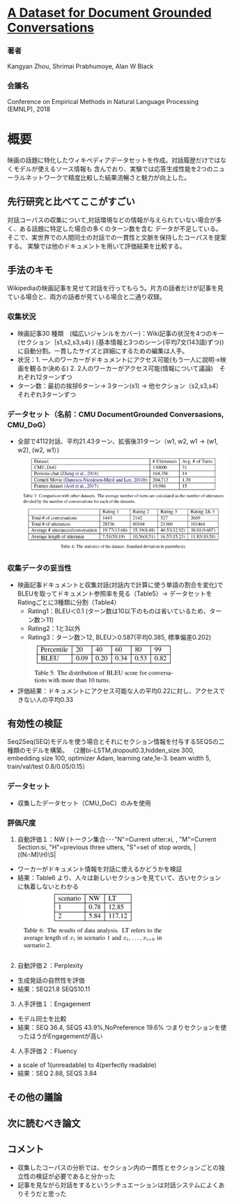 # [A Dataset for Document Grounded Conversations](https://arxiv.org/abs/1809.07358)
### 著者
Kangyan Zhou, Shrimai Prabhumoye, Alan W Black
### 会議名
Conference on Empirical Methods in Natural Language Processing (EMNLP), 2018

# 概要
映画の話題に特化したウィキペディアデータセットを作成。対話履歴だけではなくモデルが使えるソース情報も
含んでおり、実験では応答生成性能を2つのニューラルネットワークで精度比較した結果流暢さと魅力が向上した。

## 先行研究と比べてここがすごい
対話コーパスの収集について,対話環境などの情報が与えられていない場合が多く、ある話題に特定した場合の多くのターン数を含む
データが不足している。そこで、実世界での人間同士の対話での一貫性と文脈を保持したコーパスを提案する。
実験では他のドキュメントを用いて評価結果を比較する。

## 手法のキモ
Wikipediaの映画記事を見せて対話を行ってもらう。片方の話者だけが記事を見ている場合と、両方の話者が見ている場合と二通り収録。

### 収集状況
* 映画記事30 種類　(幅広いジャンルをカバー)：Wiki記事の状況を4つのキー(セクション｛s1,s2,s3,s4｝)
    (基本情報と3つのシーン(平均7文(143語)ずつ))に自動分割。一貫したサイズと詳細にするための編集は人手。
* 状況：1. 一人のワーカーがドキュメントにアクセス可能(もう一人に説明→映画を観るか決める) 2. 2人のワーカーがアクセス可能(情報について議論)　それぞれ12ターンずつ
* ターン数：最初の挨拶6ターン-> 3ターン(s1) -> 他セクション（s2,s3,s4）それぞれ3ターンずつ 
### データセット（名前：CMU DocumentGrounded Conversasions, CMU_DoG）
* 全部で4112対話、平均21.43ターン、拡張後31ターン（w1, w2, w1 -> (w1, w2), (w2, w1）)
![figure2](https://github.com/AsaiSara/Scholar/blob/master/picture/Dataset_for_document_grounded_num.png)

### 収集データの妥当性
* 映画記事ドキュメントと収集対話(対話内で計算に使う単語の割合を変化)でBLEUを取ってドキュメント参照率を見る（Table5）→ データセットをRatingごとに3種類に分割（Table4）
  * Rating1：BLEU＜0.1 (ターン数は10以下のものは省いているため、ターン数＞11)
  * Rating2：1と3以外
  * Rating3：ターン数＞12, BLEU＞0.587(平均0.385, 標準偏差0.202)  
![figure1](https://github.com/AsaiSara/Scholar/blob/master/picture/Dataset_for_document_grounded_eval1.png)
* 評価結果：ドキュメントにアクセス可能な人の平均0.22に対し、アクセスできない人の平均0.33

## 有効性の検証
Seq2Seq(SEQ)モデルを使う場合とそれにセクション情報を付与するSEQSの二種類のモデルを構築。
（2層bi-LSTM,dropout0.3,hidden_size 300, embedding size 100, optimizer Adam, learning rate,1e-3. beam width 5, train/val/test 0.8/0.05/0.15）
### データセット
* 収集したデータセット（CMU_DoC）のみを使用
### 評価尺度
1. 自動評価１：NW (トークン集合･･･"N"=Current utter:xi, , "M"=Current Section:si, "H"=previous three utters, "S"=set of stop words, |((N∩M)\H)\S| 
  * ワーカーがドキュメント情報を対話に使えるかどうかを検証
  * 結果：Table6 より、人々は新しいセクションを見ていて、古いセクションに執着しないとわかる
![figure3](https://github.com/AsaiSara/Scholar/blob/master/picture/Dataset_for_document_grounded_eval2.png)
2. 自動評価２：Perplexity 
  * 生成発話の自然性を評価
  * 結果：SEQ21.8 SEQS10.11
3. 人手評価１：Engagement
  * モデル同士を比較
  * 結果：SEQ 36.4, SEQS 43.9%,NoPreference 19.6% つまりセクションを使ったほうがEngagementが高い
4. 人手評価２：Fluency
  * a scale of 1(unreadable) to 4(perfectly readable)
  * 結果：SEQ 2.88, SEQS 3.84
  
## その他の議論

## 次に読むべき論文

## コメント
* 収集したコーパスの分析では、セクション内の一貫性とセクションごとの独立性の検証が必要であると分かった
* 記事を見ながら対話をするというシチュエーションは対話システムによくありそうだと思った
